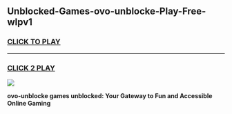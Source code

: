 
## Unblocked-Games-ovo-unblocke-Play-Free-wlpv1
<h3>
<a href="https://premium76.site?title=ovo-unblocke&ref=12A">CLICK TO PLAY</a></h3>
<hr>

<h3>
<a href="https://premium76.site?title=ovo-unblocke&ref=12A">CLICK 2 PLAY</a>
  
</h3>

<a href="https://premium76.site?title=ovo-unblocke&ref=12A"><img src="https://clearcache.store/games.png"></a>


**ovo-unblocke games unblocked: Your Gateway to Fun and Accessible Online Gaming**
